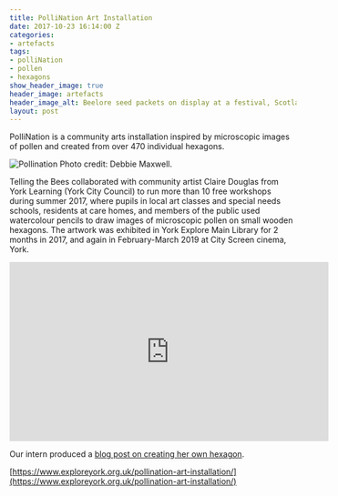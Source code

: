 ```yaml
---
title: PolliNation Art Installation
date: 2017-10-23 16:14:00 Z
categories:
- artefacts
tags:
- polliNation
- pollen
- hexagons
show_header_image: true
header_image: artefacts
header_image_alt: Beelore seed packets on display at a festival, Scotland 2015
layout: post
---
```


PolliNation is a community arts installation inspired by microscopic images of pollen and created from over 470 individual hexagons.

![Pollination](/uploads/polliNation%201.jpg)
Photo credit: Debbie Maxwell.

Telling the Bees collaborated with community artist Claire Douglas from York Learning (York City Council) to run more than 10 free workshops during summer 2017, where pupils in local art classes and special needs schools, residents at care homes, and members of the public used watercolour pencils to draw images of microscopic pollen on small wooden hexagons. The artwork was exhibited in York Explore Main Library for 2 months in 2017, and again in February-March 2019 at City Screen cinema, York.

<iframe width="560" height="315" src="https://www.youtube.com/embed/Cuy4jebpuzA" frameborder="0" allow="accelerometer; autoplay; encrypted-media; gyroscope; picture-in-picture" allowfullscreen></iframe>

Our intern produced a [blog post on creating her own hexagon](https://www.tellingthebees.buzz/news/2017/09/05/pollination-workshop-post-from-project-intern.html).

[https://www.exploreyork.org.uk/pollination-art-installation/](https://www.exploreyork.org.uk/pollination-art-installation/)

